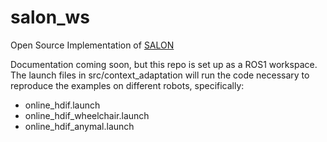 # salon_ws
Open Source Implementation of [SALON](https://theairlab.org/SALON)

Documentation coming soon, but this repo is set up as a ROS1 workspace. The launch files in src/context_adaptation will run the code necessary to reproduce the examples on different robots, specifically:
- online_hdif.launch
- online_hdif_wheelchair.launch
- online_hdif_anymal.launch

